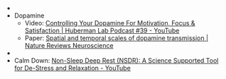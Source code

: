 -
- Dopamine
	- Video: [Controlling Your Dopamine For Motivation, Focus & Satisfaction | Huberman Lab Podcast #39 - YouTube](https://www.youtube.com/watch?v=QmOF0crdyRU&list=LL&index=6)
	- Paper: [Spatial and temporal scales of dopamine transmission | Nature Reviews Neuroscience](https://www.nature.com/articles/s41583-021-00455-7)
-
- Calm Down: [Non-Sleep Deep Rest (NSDR): A Science Supported Tool for De-Stress and Relaxation - YouTube](https://www.youtube.com/watch?v=pL02HRFk2vo)